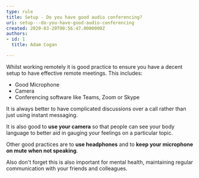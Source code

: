 ```yaml
---
type: rule
title: Setup - Do you have good audio conferencing?
uri: setup---do-you-have-good-audio-conferencing
created: 2020-03-20T00:56:47.0000000Z
authors:
- id: 1
  title: Adam Cogan

---
```


Whilst working remotely it is good practice to ensure you have a decent setup to have effective remote meetings. This includes:
 
- Good Microphone
- Camera
- Conferencing software like Teams, Zoom or Skype


It is always better to have complicated discussions over a call rather than just using instant messaging.

It is also good to **use your camera** so that people can see your body language to better aid in gauging your feelings on a particular topic.

Other good practices are to **use headphones** and to **keep your microphone on mute when not speaking**.

Also don't forget this is also important for mental health, maintaining regular communication with your friends and colleagues.

